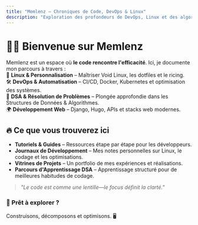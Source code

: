 ```yaml
---
title: "Memlenz – Chroniques de Code, DevOps & Linux"
description: "Exploration des profondeurs de DevOps, Linux et des algorithmes. Un journal de développeur sur la résolution de problèmes et l'innovation."
---
```


# 👨‍💻 Bienvenue sur Memlenz

Memlenz est un espace où **le code rencontre l'efficacité**. Ici, je documente mon parcours à travers :  
🚀 **Linux & Personnalisation** – Maîtriser Void Linux, les dotfiles et le ricing.  
🛠️ **DevOps & Automatisation** – CI/CD, Docker, Kubernetes et optimisation des systèmes.  
🧠 **DSA & Résolution de Problèmes** – Plongée approfondie dans les Structures de Données & Algorithmes.  
🌍 **Développement Web** – Django, Hugo, APIs et stacks web modernes.

## 🔥 Ce que vous trouverez ici

- **Tutoriels & Guides** – Ressources étape par étape pour les développeurs.
- **Journaux de Développement** – Mes notes personnelles sur Linux, le codage et les optimisations.
- **Vitrines de Projets** – Un portfolio de mes expériences et réalisations.
- **Parcours d'Apprentissage DSA** – Apprentissage structuré pour de meilleures habitudes de codage.

> _"Le code est comme une lentille—le focus définit la clarté."_

### **🚀 Prêt à explorer ?**

Construisons, décomposons et optimisons. 🖥️

